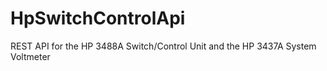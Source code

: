 # HpSwitchControlApi
REST API for the HP 3488A Switch/Control Unit and the HP 3437A System Voltmeter
